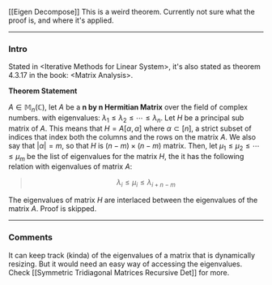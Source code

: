[[Eigen Decompose]]
This is a weird theorem. Currently not sure what the proof is, and where it's applied. 

---
### **Intro**

Stated in \<Iterative Methods for Linear System\>, it's also stated as theorem 4.3.17 in the book: \<Matrix Analysis\>. 

**Theorem Statement**

$A\in \mathbb{M}_n(\mathbb{C})$, let $A$ be a **n by n Hermitian Matrix** over the field of complex numbers. with eigenvalues: $\lambda_1 \le \lambda_2 \le \cdots \le \lambda_n$. Let $H$ be a principal sub matrix of $A$. This means that $H = A[\alpha, \alpha]$ where $\alpha \subset [n]$, a strict subset of indices that index both the columns and the rows on the matrix $A$. We also say that $|\alpha| = m$, so that $H$ is $(n - m)\times (n - m)$ matrix. Then, let $\mu_1 \le \mu_2 \le \cdots \le \mu_m$ be the list of eigenvalues for the matrix $H$, the it has the following relation with eigenvalues of matrix $A$: 

> $$
> \lambda_i \le \mu_i \le \lambda_{i + n -m}
> $$

The eigenvalues of matrix $H$ are interlaced between the eigenvalues of the matrix $A$. Proof is skipped. 

---
### **Comments**

It can keep track (kinda) of the eigenvalues of a matrix that is dynamically resizing. But it would need an easy way of accessing the eigenvalues. Check [[Symmetric Tridiagonal Matrices Recursive Det]] for more. 
